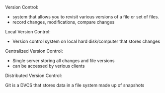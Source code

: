 Version Control:
* system that allows you to revisit various versions of a file or set of files.
* record changes, modifications, compare changes

Local Version Control:
* Version control system on local hard disk/computer that stores changes

Centralized Version Control:
* Single server storing all changes and file versions
* can be accessed by verious clients

Distributed Version Control:


Git is a DVCS that stores data in a file system made up of snapshots

